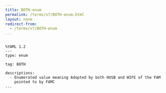 ```yaml
---
title: BOTH-enum
permalink: /terms/v7/BOTH-enum.html
layout: none
redirect-from:
  - /terms/v7/BOTH-enum
...
```


```

%YAML 1.2
---
type: enum

tag: BOTH

descriptions:
  - Enumerated value meaning Adopted by both HUSB and WIFE of the FAM
    pointed to by FAMC
...

```